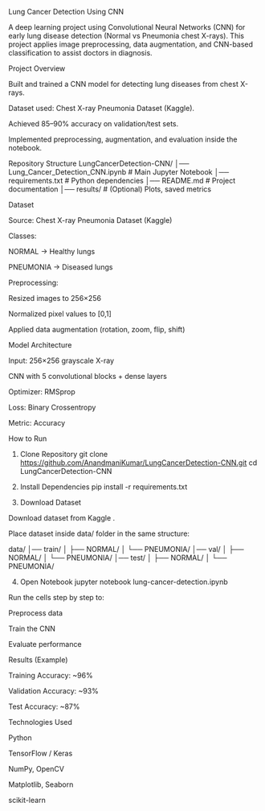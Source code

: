 Lung Cancer Detection Using CNN

A deep learning project using Convolutional Neural Networks (CNN) for early lung 
disease detection (Normal vs Pneumonia chest X-rays). This project applies image 
preprocessing, data augmentation, and CNN-based classification to assist doctors in diagnosis.

 Project Overview

Built and trained a CNN model for detecting lung diseases from chest X-rays.

Dataset used: Chest X-ray Pneumonia Dataset (Kaggle).

Achieved 85–90% accuracy on validation/test sets.

Implemented preprocessing, augmentation, and evaluation inside the notebook.

 Repository Structure
LungCancerDetection-CNN/
│── Lung_Cancer_Detection_CNN.ipynb   # Main Jupyter Notebook
│── requirements.txt                   # Python dependencies
│── README.md                          # Project documentation
│── results/                           # (Optional) Plots, saved metrics

Dataset

Source: Chest X-ray Pneumonia Dataset (Kaggle)

Classes:

NORMAL → Healthy lungs

PNEUMONIA → Diseased lungs

Preprocessing:

Resized images to 256×256

Normalized pixel values to [0,1]

Applied data augmentation (rotation, zoom, flip, shift)

 Model Architecture

Input: 256×256 grayscale X-ray

CNN with 5 convolutional blocks + dense layers

Optimizer: RMSprop

Loss: Binary Crossentropy

Metric: Accuracy

 How to Run
1. Clone Repository
git clone https://github.com/AnandmaniKumar/LungCancerDetection-CNN.git
cd LungCancerDetection-CNN

2. Install Dependencies
pip install -r requirements.txt

3. Download Dataset

Download dataset from Kaggle
.

Place dataset inside data/ folder in the same structure:

data/
│── train/
│   ├── NORMAL/
│   └── PNEUMONIA/
│── val/
│   ├── NORMAL/
│   └── PNEUMONIA/
│── test/
│   ├── NORMAL/
│   └── PNEUMONIA/

4. Open Notebook
jupyter notebook lung-cancer-detection.ipynb


Run the cells step by step to:

Preprocess data

Train the CNN

Evaluate performance

 Results (Example)

Training Accuracy: ~96%

Validation Accuracy: ~93%

Test Accuracy: ~87%

 Technologies Used

Python

TensorFlow / Keras

NumPy, OpenCV

Matplotlib, Seaborn

scikit-learn
